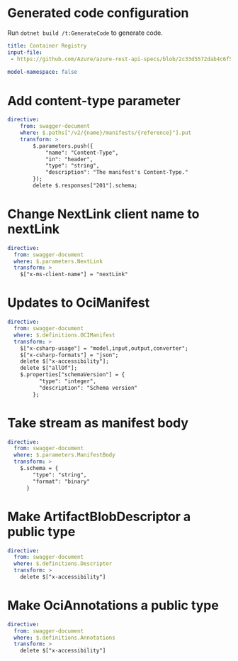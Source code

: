 # Generated code configuration

Run `dotnet build /t:GenerateCode` to generate code.

``` yaml
title: Container Registry
input-file:
 - https://github.com/Azure/azure-rest-api-specs/blob/2c33d5572dab4c6f52faf31004f0561205737107/specification/containerregistry/data-plane/Azure.ContainerRegistry/stable/2021-07-01/containerregistry.json
 
model-namespace: false
```

# Add content-type parameter
``` yaml
directive:
    from: swagger-document
    where: $.paths["/v2/{name}/manifests/{reference}"].put
    transform: >
        $.parameters.push({
            "name": "Content-Type",
            "in": "header",
            "type": "string",
            "description": "The manifest's Content-Type."
        });
        delete $.responses["201"].schema;
```

# Change NextLink client name to nextLink
``` yaml
directive:
  from: swagger-document
  where: $.parameters.NextLink
  transform: >
    $["x-ms-client-name"] = "nextLink"
```

# Updates to OciManifest
``` yaml
directive:
  from: swagger-document
  where: $.definitions.OCIManifest
  transform: >
    $["x-csharp-usage"] = "model,input,output,converter";
    $["x-csharp-formats"] = "json";
    delete $["x-accessibility"];
    delete $["allOf"];
    $.properties["schemaVersion"] = {
          "type": "integer",
          "description": "Schema version"
        };
```

# Take stream as manifest body
``` yaml
directive:
  from: swagger-document
  where: $.parameters.ManifestBody
  transform: >
    $.schema = {
        "type": "string",
        "format": "binary"
      }
```

# Make ArtifactBlobDescriptor a public type
``` yaml
directive:
  from: swagger-document
  where: $.definitions.Descriptor
  transform: >
    delete $["x-accessibility"]
```

# Make OciAnnotations a public type
``` yaml
directive:
  from: swagger-document
  where: $.definitions.Annotations
  transform: >
    delete $["x-accessibility"]
```
